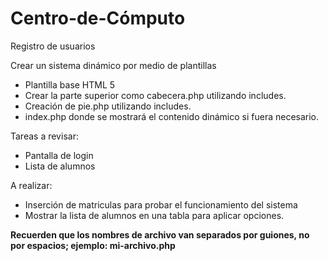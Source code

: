 # Centro-de-Cómputo
Registro de usuarios


Crear un sistema dinámico por medio de plantillas
<ul>
  <li>Plantilla base HTML 5</li>  
  <li>Crear la parte superior como cabecera.php utilizando includes.</li>
  <li>Creación de pie.php utilizando includes.</li>
  <li>index.php donde se mostrará el contenido dinámico si fuera necesario.</li>
</ul>

Tareas a revisar:
<ul>
  <li>Pantalla de login</li>
  <li>Lista de alumnos</li>
</ul>

A realizar:
<ul>
  <li>Inserción de matriculas para probar el funcionamiento del sistema</li>
  <li>Mostrar la lista de alumnos en una tabla para aplicar opciones.</li>
</ul>


<p><strong>Recuerden que los nombres de archivo van separados por guiones, no por espacios; ejemplo: mi-archivo.php</strong></p>


